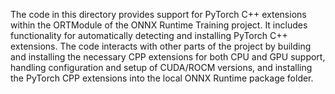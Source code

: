 The code in this directory provides support for PyTorch C++ extensions within the ORTModule of the ONNX Runtime Training project. It includes functionality for automatically detecting and installing PyTorch C++ extensions. The code interacts with other parts of the project by building and installing the necessary CPP extensions for both CPU and GPU support, handling configuration and setup of CUDA/ROCM versions, and installing the PyTorch CPP extensions into the local ONNX Runtime package folder.